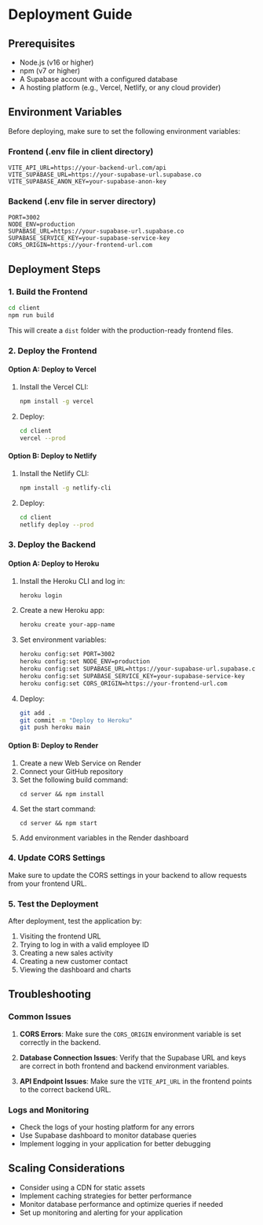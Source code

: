 # Deployment Guide

## Prerequisites

- Node.js (v16 or higher)
- npm (v7 or higher)
- A Supabase account with a configured database
- A hosting platform (e.g., Vercel, Netlify, or any cloud provider)

## Environment Variables

Before deploying, make sure to set the following environment variables:

### Frontend (.env file in client directory)

```
VITE_API_URL=https://your-backend-url.com/api
VITE_SUPABASE_URL=https://your-supabase-url.supabase.co
VITE_SUPABASE_ANON_KEY=your-supabase-anon-key
```

### Backend (.env file in server directory)

```
PORT=3002
NODE_ENV=production
SUPABASE_URL=https://your-supabase-url.supabase.co
SUPABASE_SERVICE_KEY=your-supabase-service-key
CORS_ORIGIN=https://your-frontend-url.com
```

## Deployment Steps

### 1. Build the Frontend

```bash
cd client
npm run build
```

This will create a `dist` folder with the production-ready frontend files.

### 2. Deploy the Frontend

#### Option A: Deploy to Vercel

1. Install the Vercel CLI:
   ```bash
   npm install -g vercel
   ```

2. Deploy:
   ```bash
   cd client
   vercel --prod
   ```

#### Option B: Deploy to Netlify

1. Install the Netlify CLI:
   ```bash
   npm install -g netlify-cli
   ```

2. Deploy:
   ```bash
   cd client
   netlify deploy --prod
   ```

### 3. Deploy the Backend

#### Option A: Deploy to Heroku

1. Install the Heroku CLI and log in:
   ```bash
   heroku login
   ```

2. Create a new Heroku app:
   ```bash
   heroku create your-app-name
   ```

3. Set environment variables:
   ```bash
   heroku config:set PORT=3002
   heroku config:set NODE_ENV=production
   heroku config:set SUPABASE_URL=https://your-supabase-url.supabase.co
   heroku config:set SUPABASE_SERVICE_KEY=your-supabase-service-key
   heroku config:set CORS_ORIGIN=https://your-frontend-url.com
   ```

4. Deploy:
   ```bash
   git add .
   git commit -m "Deploy to Heroku"
   git push heroku main
   ```

#### Option B: Deploy to Render

1. Create a new Web Service on Render
2. Connect your GitHub repository
3. Set the following build command:
   ```
   cd server && npm install
   ```
4. Set the start command:
   ```
   cd server && npm start
   ```
5. Add environment variables in the Render dashboard

### 4. Update CORS Settings

Make sure to update the CORS settings in your backend to allow requests from your frontend URL.

### 5. Test the Deployment

After deployment, test the application by:

1. Visiting the frontend URL
2. Trying to log in with a valid employee ID
3. Creating a new sales activity
4. Creating a new customer contact
5. Viewing the dashboard and charts

## Troubleshooting

### Common Issues

1. **CORS Errors**: Make sure the `CORS_ORIGIN` environment variable is set correctly in the backend.

2. **Database Connection Issues**: Verify that the Supabase URL and keys are correct in both frontend and backend environment variables.

3. **API Endpoint Issues**: Make sure the `VITE_API_URL` in the frontend points to the correct backend URL.

### Logs and Monitoring

- Check the logs of your hosting platform for any errors
- Use Supabase dashboard to monitor database queries
- Implement logging in your application for better debugging

## Scaling Considerations

- Consider using a CDN for static assets
- Implement caching strategies for better performance
- Monitor database performance and optimize queries if needed
- Set up monitoring and alerting for your application
